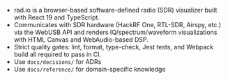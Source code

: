 - rad.io is a browser-based software-defined radio (SDR) visualizer built with React 19 and TypeScript.
- Communicates with SDR hardware (HackRF One, RTL-SDR, Airspy, etc.) via the WebUSB API and renders IQ/spectrum/waveform visualizations with HTML Canvas and WebAudio-based DSP.
- Strict quality gates: lint, format, type-check, Jest tests, and Webpack build all required to pass in CI.
- Use `docs/decisions/` for ADRs
- Use `docs/reference/` for domain-specific knowledge
